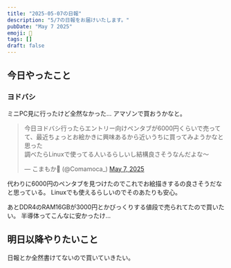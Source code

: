 ```yaml
---
title: "2025-05-07の日報"
description: "5/7の日報をお届けいたします。"
pubDate: "May 7 2025"
emoji: 🦊
tags: []
draft: false
---
```


## 今日やったこと

### ヨドバシ

ミニPC見に行ったけど全然なかった... アマゾンで買おうかなと。

<blockquote class="twitter-tweet"><p lang="ja" dir="ltr">今日ヨドバシ行ったらエントリー向けペンタブが6000円くらいで売ってて、最近ちょっとお絵かきに興味あるから近いうちに買ってみようかなと思った<br>調べたらLinuxで使ってる人いるらしいし結構良さそうなんだよな〜</p>&mdash; こまもか🦊 (@Comamoca_) <a href="https://twitter.com/Comamoca_/status/1920125930858786877?ref_src=twsrc%5Etfw">May 7, 2025</a></blockquote> <script async src="https://platform.twitter.com/widgets.js" charset="utf-8"></script>

代わりに6000円のペンタブを見つけたのでこれでお絵描きするの良さそうだなと思っている。
Linuxでも使えるらしいのでそのあたりも安心。

あとDDR4のRAM16GBが3000円とかびっくりする値段で売られてたので買いたい。
半導体ってこんなに安かったけ...

## 明日以降やりたいこと

日報とか全然書けてないので買いていきたい。
